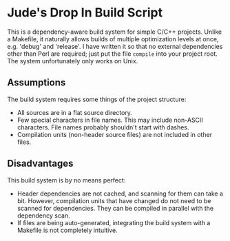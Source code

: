 # Jude's Drop In Build Script

This is a dependency-aware build system for simple C/C++ projects. Unlike a
Makefile, it naturally allows builds of multiple optimization levels at once,
e.g. 'debug' and 'release'. I have written it so that no external dependencies
other than Perl are required; just put the file `compile` into your project
root. The system unfortunately only works on Unix.

## Assumptions

The build system requires some things of the project structure:

 * All sources are in a flat source directory.
 * Few special characters in file names. This may include non-ASCII characters.
   File names probably shouldn't start with dashes.
 * Compilation units (non-header source files) are not included in other files.

## Disadvantages

This build system is by no means perfect:

 * Header dependencies are not cached, and scanning for them can take a bit.
   However, compilation units that have changed do not need to be scanned for
   dependencies. They can be compiled in parallel with the dependency scan.
 * If files are being auto-generated, integrating the build system with a
   Makefile is not completely intuitive.
